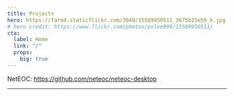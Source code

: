 ```yaml
---
title: Projects
hero: https://farm4.staticflickr.com/3949/15589950511_3675b15e59_k.jpg
# hero credit: https://www.flickr.com/photos/pslee999/15589950511/
cta:
  label: Home
  link: "/"
  props:
    big: true
---
```


NetEOC:
https://github.com/neteoc/neteoc-desktop

---
